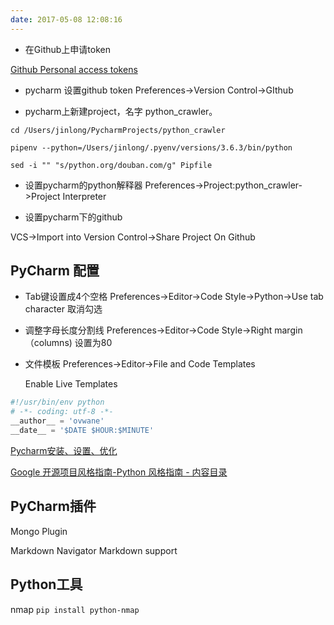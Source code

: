 ```yaml
---
date: 2017-05-08 12:08:16
---
```


- 在Github上申请token

[Github Personal access tokens](https://github.com/settings/tokens)

- pycharm 设置github token
Preferences->Version Control->GIthub

- pycharm上新建project，名字 python_crawler。

```
cd /Users/jinlong/PycharmProjects/python_crawler

pipenv --python=/Users/jinlong/.pyenv/versions/3.6.3/bin/python

sed -i "" "s/python.org/douban.com/g" Pipfile
```

- 设置pycharm的python解释器
Preferences->Project:python_crawler->Project Interpreter

- 设置pycharm下的github

VCS->Import into Version Control->Share Project On Github

## PyCharm 配置
- Tab键设置成4个空格
  Preferences->Editor->Code Style->Python->Use tab character 取消勾选

- 调整字母长度分割线
  Preferences->Editor->Code Style->Right margin（columns) 设置为80

- 文件模板
  Preferences->Editor->File and Code Templates

  Enable Live Templates

```py
#!/usr/bin/env python
# -*- coding: utf-8 -*-
__author__ = 'ovwane'
__date__ = '$DATE $HOUR:$MINUTE'
```

[Pycharm安装、设置、优化](https://www.cnblogs.com/hester/p/5466579.html)

[Google 开源项目风格指南-Python 风格指南 - 内容目录](http://zh-google-styleguide.readthedocs.io/en/latest/google-python-styleguide/contents/)

## PyCharm插件
Mongo Plugin

Markdown Navigator
Markdown support


## Python工具

nmap
`pip install python-nmap`